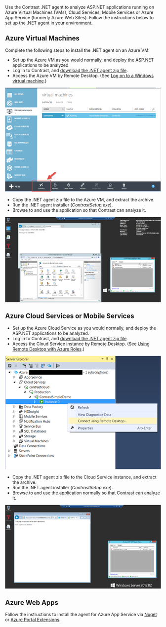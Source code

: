 <!--
title: "Using Contrast .NET on Microsoft Azure"
description: "Using Contrast .NET on Microsoft Azure"
tags: "configuration microsoft azure cloud agent installation .Net"
-->

Use the Contrast .NET agent to analyze ASP.NET applications running on Azure Virtual Machines (VMs), Cloud Services, Mobile Services or Azure App Service (formerly Azure Web Sites). Follow the instructions below to set up the .NET agent in your environment. 

## Azure Virtual Machines

Complete the following steps to install the .NET agent on an Azure VM:

* Set up the Azure VM as you would normally, and deploy the ASP.NET applications to be analyzed. 
* Log in to Contrast, and [download the .NET agent zip file](installation-netinstall.html#net-install). 
* Access the Azure VM by Remote Desktop. (See [Log on to a Windows virtual machine](https://azure.microsoft.com/en-us/documentation/articles/virtual-machines-log-on-windows-server).)

<a href="assets/images/KB3-e15_1.png" rel="lightbox" title="Azure Virtual Machine"><img class="thumbnail" src="assets/images/KB3-e15_1.png"/></a>

* Copy the .NET agent zip file to the Azure VM, and extract the archive. 
* Run the .NET agent installer (*ContrastSetup.exe*).
* Browse to and use the application so that Contrast can analyze it. 

<a href="assets/images/KB3-e15_2.png" rel="lightbox" title="Virtual Machine RDP"><img class="thumbnail" src="assets/images/KB3-e15_2.png"/></a>

## Azure Cloud Services or Mobile Services

* Set up the Azure Cloud Service as you would normally, and deploy the ASP.NET applications to be analyzed. 
* Log in to Contrast, and [download the .NET agent zip file](installation-netinstall.html#net-install).
* Access the Cloud Service instance by Remote Desktop. (See [Using Remote Desktop with Azure Roles](https://msdn.microsoft.com/en-us/library/azure/gg443832.aspx).) 

<a href="assets/images/KB3-e15_3.png" rel="lightbox" title="Cloud Remote Desktop Services"><img class="thumbnail" src="assets/images/KB3-e15_3.png"/></a>

* Copy the .NET agent zip file to the Cloud Service instance, and extract the archive. 
* Run the .NET agent installer (*ContrastSetup.exe*). 
* Browse to and use the application normally so that Contrast can analyze it. 

<a href="assets/images/KB3-e15_4.png" rel="lightbox" title="Cloud RDP"><img class="thumbnail" src="assets/images/KB3-e15_4.png"/></a>

## Azure Web Apps

Follow the instructions to install the agent for Azure App Service via [Nuget](installation-netinstall.html#net-manual) or [Azure Portal Extensions](installation-netinstall.html#net-express).  


